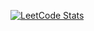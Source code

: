 [![LeetCode Stats](https://leetcard.jacoblin.cool/tactillian?theme=dark&font=Roboto&hide=ranking)](https://leetcode.com/tactillian)
